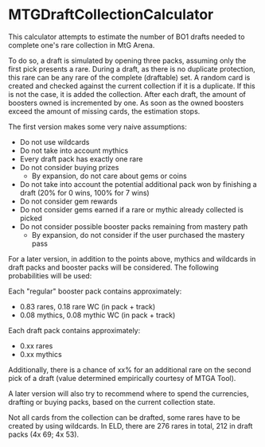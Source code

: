 # MTGDraftCollectionCalculator

This calculator attempts to estimate the number of BO1 drafts needed to complete one's rare collection in MtG Arena.

To do so, a draft is simulated by opening three packs, assuming only the first pick presents a rare. During a draft, as there is no duplicate protection, this rare can be any rare of the complete (draftable) set. A random card is created and checked against the current collection if it is a duplicate. If this is not the case, it is added the collection. After each draft, the amount of boosters owned is incremented by one.
As soon as the owned boosters exceed the amount of missing cards, the estimation stops.

The first version makes some very naive assumptions:
* Do not use wildcards
* Do not take into account mythics
* Every draft pack has exactly one rare
* Do not consider buying prizes
  * By expansion, do not care about gems or coins
* Do not take into account the potential additional pack won by finishing a draft (20% for 0 wins, 100% for 7 wins)
* Do not consider gem rewards
* Do not consider gems earned if a rare or mythic already collected is picked
* Do not consider possible booster packs remaining from mastery path
  * By expansion, do not consider if the user purchased the mastery pass

For a later version, in addition to the points above, mythics and wildcards in draft packs and booster packs will be considered. The following probabilities will be used:

Each "regular" booster pack contains approximately:
* 0.83 rares, 0.18 rare WC (in pack + track)
* 0.08 mythics, 0.08 mythic WC  (in pack + track)

Each draft pack contains approximately:
* 0.xx rares
* 0.xx mythics

Additionally, there is a chance of xx% for an additional rare on the second pick of a draft (value determined empirically courtesy of MTGA Tool).

A later version will also try to recommend where to spend the currencies, drafting or buying packs, based on the current collection state.

Not all cards from the collection can be drafted, some rares have to be created by using wildcards. In ELD, there are 276 rares in total, 212 in draft packs (4x 69; 4x 53).
